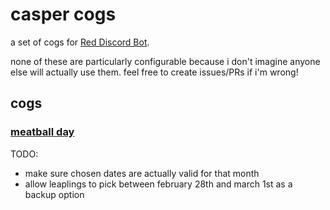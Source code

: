 # casper cogs

a set of cogs for [Red Discord Bot](https://github.com/Cog-Creators/Red-DiscordBot).

none of these are particularly configurable because i don't imagine anyone else
will actually use them. feel free to create issues/PRs if i'm wrong!

## cogs

### [meatball day](casper_cogs/meatball_day.py)

TODO:

- make sure chosen dates are actually valid for that month
- allow leaplings to pick between february 28th and march 1st as a backup option